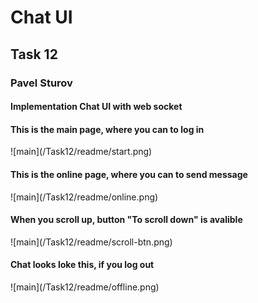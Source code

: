 <h1>Chat UI</h1>
<h2>Task 12</h2>
<h3>Pavel Sturov</h2>
<h4>Implementation Chat UI with web socket</h4>


<h4>This is the main page, where you can to log in</h4>
![main](/Task12/readme/start.png)  

<h4>This is the online page, where you can to send message</h4>
![main](/Task12/readme/online.png)  

<h4>When you scroll up, button "To scroll down" is avalible</h4>
![main](/Task12/readme/scroll-btn.png)  

<h4>Chat looks loke this, if you log out</h4>
![main](/Task12/readme/offline.png)
